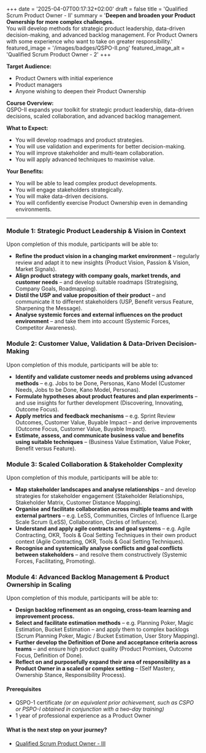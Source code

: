 +++
date = '2025-04-07T00:17:32+02:00'
draft = false
title = 'Qualified Scrum Product Owner - II'
summary = '**Deepen and broaden your Product Ownership for more complex challenges.**<br />You will develop methods for strategic product leadership, data-driven decision-making, and advanced backlog management. For Product Owners with some experience who want to take on greater responsibility.'
featured_image = '/images/badges/QSPO-II.png'
featured_image_alt = 'Qualified Scrum Product Owner - 2'
+++

**Target Audience:**  
- Product Owners with initial experience  
- Product managers  
- Anyone wishing to deepen their Product Ownership

**Course Overview:**  
QSPO-II expands your toolkit for strategic product leadership, data-driven decisions, scaled collaboration, and advanced backlog management.

**What to Expect:**  
- You will develop roadmaps and product strategies.
- You will use validation and experiments for better decision-making.
- You will improve stakeholder and multi-team collaboration.
- You will apply advanced techniques to maximise value.

**Your Benefits:**  
- You will be able to lead complex product developments.
- You will engage stakeholders strategically.
- You will make data-driven decisions.
- You will confidently exercise Product Ownership even in demanding environments.

---

### Module 1: Strategic Product Leadership & Vision in Context
Upon completion of this module, participants will be able to:
- **Refine the product vision in a changing market environment** – regularly review and adapt it to new insights (Product Vision, Passion & Vision, Market Signals).
- **Align product strategy with company goals, market trends, and customer needs** – and develop suitable roadmaps (Strategising, Company Goals, Roadmapping).
- **Distil the USP and value proposition of their product** – and communicate it to different stakeholders (USP, Benefit versus Feature, Sharpening the Message).
- **Analyse systemic forces and external influences on the product environment** – and take them into account (Systemic Forces, Competitor Awareness).

### Module 2: Customer Value, Validation & Data-Driven Decision-Making
Upon completion of this module, participants will be able to:
- **Identify and validate customer needs and problems using advanced methods** – e.g. Jobs to be Done, Personas, Kano Model (Customer Needs, Jobs to be Done, Kano Model, Personas).
- **Formulate hypotheses about product features and plan experiments** – and use insights for further development (Discovering, Innovating, Outcome Focus).
- **Apply metrics and feedback mechanisms** – e.g. Sprint Review Outcomes, Customer Value, Buyable Impact – and derive improvements (Outcome Focus, Customer Value, Buyable Impact).
- **Estimate, assess, and communicate business value and benefits using suitable techniques** – (Business Value Estimation, Value Poker, Benefit versus Feature).

### Module 3: Scaled Collaboration & Stakeholder Complexity
Upon completion of this module, participants will be able to:
- **Map stakeholder landscapes and analyse relationships** – and develop strategies for stakeholder engagement (Stakeholder Relationships, Stakeholder Matrix, Customer Distance Mapping).
- **Organise and facilitate collaboration across multiple teams and with external partners** – e.g. LeSS, Communities, Circles of Influence (Large Scale Scrum (LeSS), Collaboration, Circles of Influence).
- **Understand and apply agile contracts and goal systems** – e.g. Agile Contracting, OKR, Tools & Goal Setting Techniques in their own product context (Agile Contracting, OKR, Tools & Goal Setting Techniques).
- **Recognise and systemically analyse conflicts and goal conflicts between stakeholders** – and resolve them constructively (Systemic Forces, Facilitating, Promoting).

### Module 4: Advanced Backlog Management & Product Ownership in Scaling
Upon completion of this module, participants will be able to:
- **Design backlog refinement as an ongoing, cross-team learning and improvement process.**
- **Select and facilitate estimation methods** – e.g. Planning Poker, Magic Estimation, Bucket Estimation – and apply them to complex backlogs (Scrum Planning Poker, Magic / Bucket Estimation, User Story Mapping).
- **Further develop the Definition of Done and acceptance criteria across teams** – and ensure high product quality (Product Promises, Outcome Focus, Definition of Done).
- **Reflect on and purposefully expand their area of responsibility as a Product Owner in a scaled or complex setting** – (Self Mastery, Ownership Stance, Responsibility Process).

#### Prerequisites

- QSPO-1 certificate _(or an equivalent prior achievement, such as CSPO or PSPO-I obtained in conjunction with a two-day training)_
- 1 year of professional experience as a Product Owner

#### What is the next step on your journey?

- [Qualified Scrum Product Owner - III](/certifications/qspo-iii/)
